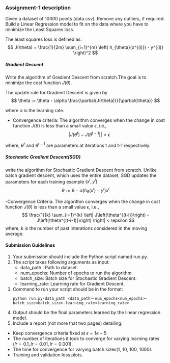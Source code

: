 ### Assignment-1 description 

Given a dataset of 10000 points (data.csv). 
Remove any outliers, if required. 
Build a Linear Regression model to fit on the data where you have to minimize the Least Squares loss. 

The least squares loss is defined as:
$$
J(\theta) = \frac{1}{2m} \sum_{i=1}^{m} \left( h_{\theta}(x^{(i)}) - y^{(i)} \right)^2
$$

##### Gradient Descent 
Write the algorithm of Gradient Descent from scratch.The goal is to minimize the cost function $J(\theta)$.

The update rule for Gradient Descent is given by
$$
    \theta := \theta - \alpha \frac{\partial{J(\theta)}}{\partial{\theta}}
$$

where $\alpha$ is the learning rate. 

- Convergence criteria: The algorithm converges when the change in cost function $J(\theta)$ is less than a small value $\epsilon$, i.e., 
$$
    |J(\theta^{t})-J(\theta^{t-1})|<\epsilon 
$$

where, $\theta^{t}$ and $\theta^{t-1}$ are parameters at iterations t and t-1 respectively.

##### Stochastic Gradient Descent(SGD)
write the algorithm for Stochastic Gradient Descent from scratch. 
Unlike batch gradient descent, which uses the entire dataset, SGD updates the parameters for each training example $(x^i,y^i)$
$$
    \theta := \theta - \alpha(h_{\theta}(x^i)-y^i)x^i
$$

-Convergence Criteria: The algorithm converges when the change in cost function $J(\theta)$ is less than a small value $\epsilon$, i.e., 
$$
\frac{1}{k} \sum_{i=1}^{k} \left| J\left(\theta^{(t-i)}\right) - J\left(\theta^{(t-i-1)}\right) \right| < \epsilon
$$
where, k is the number of past interations considered in the moving average. 

#### Submission Guidelines
1. Your submission should include the Python script named run.py.
2. The script takes following arguments as input:
    - data_path : Path to dataset. 
    - num_epochs: Number of epochs to run the algorithm.
    - batch_size: Batch size for Stochastic Gradient Descent. 
    - learning_rate: Learning rate for Gradient Descent.
3. Command to run your script should be in the format:
    ```
    python run.py-data_path <data_path>-num_epochs<num_epochs>-batch_size<batch_size>-learning_rate<learning_rate>
    ```
4. Output should be the final parameters learned by the linear regression model. 
5. Include a report (not more that two pages) detailing:
- Keep convergence criteria fixed at $\epsilon = 1e-5$
- The number of iterations it took to converge for varying learning rates $(lr=0.1, lr=0.01, lr=0.001)$.
-  The time for convergence for varying batch sizes(1, 10, 100, 1000).
- Training and validation loss plots.